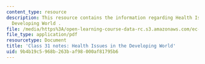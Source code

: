 ```yaml
---
content_type: resource
description: This resource contains the information regarding Health Issues in the
  Developing World .
file: /media/https%3A/open-learning-course-data-rc.s3.amazonaws.com/ec-701j-d-lab-i-development-fall-2009/9b4b19c5968b263baf98000af81795b6_MITEC_701JF09_lec31_notes.pdf
file_type: application/pdf
resourcetype: Document
title: 'Class 31 notes: Health Issues in the Developing World'
uid: 9b4b19c5-968b-263b-af98-000af81795b6
---
```

